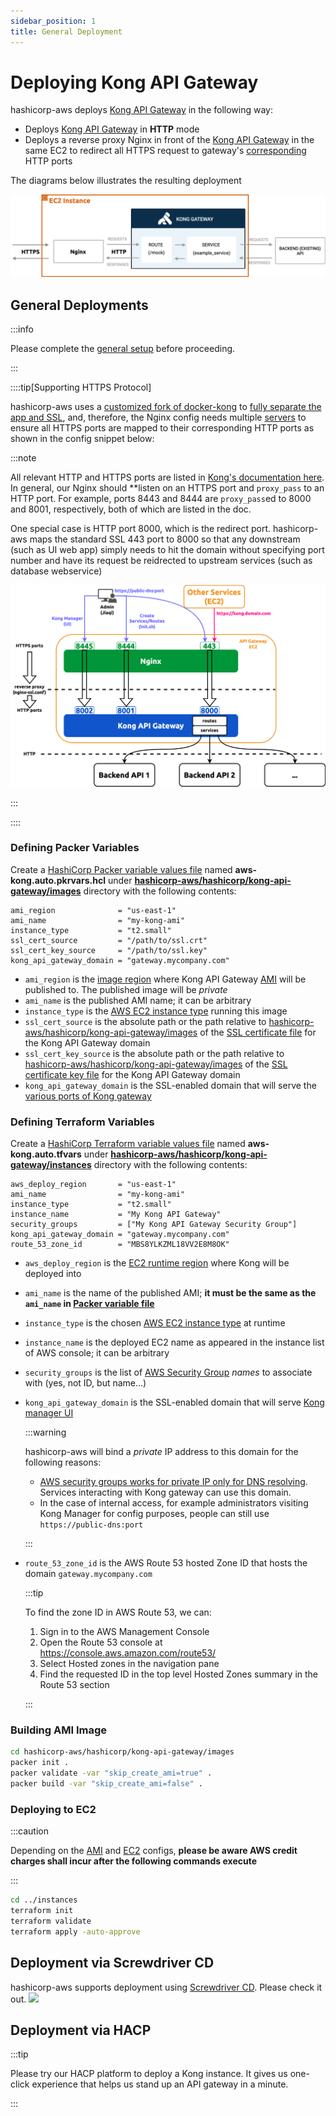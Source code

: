 ```yaml
---
sidebar_position: 1
title: General Deployment
---
```


[//]: # (Copyright Jiaqi Liu)

[//]: # (Licensed under the Apache License, Version 2.0 &#40;the "License"&#41;;)
[//]: # (you may not use this file except in compliance with the License.)
[//]: # (You may obtain a copy of the License at)

[//]: # (    http://www.apache.org/licenses/LICENSE-2.0)

[//]: # (Unless required by applicable law or agreed to in writing, software)
[//]: # (distributed under the License is distributed on an "AS IS" BASIS,)
[//]: # (WITHOUT WARRANTIES OR CONDITIONS OF ANY KIND, either express or implied.)
[//]: # (See the License for the specific language governing permissions and)
[//]: # (limitations under the License.)

Deploying Kong API Gateway
==========================

hashicorp-aws deploys [Kong API Gateway] in the following way:

- Deploys [Kong API Gateway] in **HTTP** mode
- Deploys a reverse proxy Nginx in front of the [Kong API Gateway] in the same EC2 to redirect all HTTPS request to
  gateway's
  [corresponding](https://qubitpi.github.io/docs.konghq.com/gateway/latest/production/networking/default-ports/) HTTP
  ports

The diagrams below illustrates the resulting deployment

![Error loading kong-deployment-diagram.png](img/kong-deployment-diagram.png)

General Deployments
-------------------

:::info

Please complete the [general setup](setup#setup) before proceeding.

:::

::::tip[Supporting HTTPS Protocol]

hashicorp-aws uses a [customized fork of docker-kong](https://github.com/QubitPi/docker-kong) to
[fully separate the app and SSL](https://github.com/QubitPi/docker-kong/pull/1), and, therefore, the Nginx config needs
multiple [servers](https://www.nginx.com/resources/wiki/start/topics/examples/server_blocks/)
to ensure all HTTPS ports are mapped to their corresponding HTTP ports as shown in the config snippet below:

:::note

All relevant HTTP and HTTPS ports are listed in
[Kong's documentation here](https://qubitpi.github.io/docs.konghq.com/gateway/latest/production/networking/default-ports/).
In general, our Nginx should **listen on an HTTPS port and `proxy_pass` to an HTTP port. For example, ports 8443 and
8444 are `proxy_pass`ed to 8000 and 8001, respectively, both of which are listed in the doc.

One special case is HTTP port 8000, which is the redirect port. hashicorp-aws maps the standard SSL 443 port to 8000 so
that any downstream (such as UI web app) simply needs to hit the domain without specifying port number and have its
request be reidrected to upstream services (such as database webservice)

![Error loading kong-ports-diagram.png](img/kong-ports-diagram.png)

:::

::::

### Defining Packer Variables

Create a [HashiCorp Packer variable values file] named **aws-kong.auto.pkrvars.hcl** under
**[hashicorp-aws/hashicorp/kong-api-gateway/images]** directory with the following contents:

```hcl title="hashicorp-aws/hashicorp/kong-api-gateway/images/aws-kong.auto.pkrvars.hcl"
ami_region              = "us-east-1"
ami_name                = "my-kong-ami"
instance_type           = "t2.small"
ssl_cert_source         = "/path/to/ssl.crt"
ssl_cert_key_source     = "/path/to/ssl.key"
kong_api_gateway_domain = "gateway.mycompany.com"
```

- `ami_region` is the [image region][AWS regions] where Kong API Gateway [AMI][AWS AMI] will be published to. The
  published image will be _private_
- `ami_name` is the published AMI name; it can be arbitrary
- `instance_type` is the [AWS EC2 instance type] running this image
- `ssl_cert_source` is the absolute path or the path relative to [hashicorp-aws/hashicorp/kong-api-gateway/images] of
  the [SSL certificate file](setup#optional-setup-ssl) for the Kong API Gateway domain
- `ssl_cert_key_source` is the absolute path or the path relative to [hashicorp-aws/hashicorp/kong-api-gateway/images] of the
  [SSL certificate key file](setup#optional-setup-ssl) for the Kong API Gateway domain
- `kong_api_gateway_domain` is the SSL-enabled domain that will serve the
  [various ports of Kong gateway][Kong gateway - various ports]

### Defining Terraform Variables

Create a [HashiCorp Terraform variable values file] named **aws-kong.auto.tfvars** under
**[hashicorp-aws/hashicorp/kong-api-gateway/instances]** directory with the following contents:

```hcl title="hashicorp-aws/hashicorp/kong-api-gateway/instances/aws-kong.auto.tfvars"
aws_deploy_region       = "us-east-1"
ami_name                = "my-kong-ami"
instance_type           = "t2.small"
instance_name           = "My Kong API Gateway"
security_groups         = ["My Kong API Gateway Security Group"]
kong_api_gateway_domain = "gateway.mycompany.com"
route_53_zone_id        = "MBS8YLKZML18VV2E8M8OK"
```

- `aws_deploy_region` is the [EC2 runtime region][AWS regions] where Kong will be deployed into
- `ami_name` is the name of the published AMI; **it must be the same as the `ami_name` in
  [Packer variable file](#defining-packer-variables)**
- `instance_type` is the chosen [AWS EC2 instance type] at runtime
- `instance_name` is the deployed EC2 name as appeared in the instance list of AWS console; it can be arbitrary
- `security_groups` is the list of [AWS Security Group] _names_ to associate with (yes, not ID, but name...)
- `kong_api_gateway_domain` is the SSL-enabled domain that will serve [Kong manager UI]

  :::warning

  hashicorp-aws will bind a _private_ IP address to this domain for the following reasons:

    - [AWS security groups works for private IP only for DNS resolving](https://serverfault.com/a/967483). Services
      interacting with Kong gateway can use this domain.
    - In the case of internal access, for example administrators visiting Kong Manager for config purposes, people can
      still use `https://public-dns:port`

  :::

- `route_53_zone_id` is the AWS Route 53 hosted Zone ID that hosts the domain `gateway.mycompany.com`

  :::tip

  To find the zone ID in AWS Route 53, we can:

  1. Sign in to the AWS Management Console
  2. Open the Route 53 console at https://console.aws.amazon.com/route53/
  3. Select Hosted zones in the navigation pane
  4. Find the requested ID in the top level Hosted Zones summary in the Route 53 section

  :::

### Building AMI Image

```bash
cd hashicorp-aws/hashicorp/kong-api-gateway/images
packer init .
packer validate -var "skip_create_ami=true" .
packer build -var "skip_create_ami=false" .
```

### Deploying to EC2

:::caution

Depending on the [AMI](#defining-packer-variables) and [EC2](#defining-terraform-variables) configs, **please be aware
AWS credit charges shall incur after the following commands execute**

:::

```bash
cd ../instances
terraform init
terraform validate
terraform apply -auto-approve
```

Deployment via Screwdriver CD
-----------------------------

hashicorp-aws supports deployment using [Screwdriver CD](screwdriver-cd-deployment). Please check it out. <img src="https://github.com/QubitPi/QubitPi/blob/master/img/8%E5%A5%BD.gif?raw=true" height="40px"/>

Deployment via HACP
-------------------

:::tip

Please try our HACP platform to deploy a Kong instance. It gives us one-click experience that helps us stand up an API
gateway in a minute.

:::

[AWS AMI]: https://docs.aws.amazon.com/AWSEC2/latest/UserGuide/AMIs.html
[AWS EC2 instance type]: https://aws.amazon.com/ec2/instance-types/
[AWS regions]: https://docs.aws.amazon.com/AmazonRDS/latest/UserGuide/Concepts.RegionsAndAvailabilityZones.html#Concepts.RegionsAndAvailabilityZones.Availability
[AWS Security Group]: https://docs.aws.amazon.com/vpc/latest/userguide/vpc-security-groups.html

[hashicorp-aws/hashicorp/kong-api-gateway/images]: https://github.com/QubitPi/hashicorp-aws/tree/master/hashicorp/kong-api-gateway/images
[hashicorp-aws/hashicorp/kong-api-gateway/instances]: https://github.com/QubitPi/hashicorp-aws/tree/master/hashicorp/kong-api-gateway/instances
[HashiCorp Packer - Install]: https://qubitpi.github.io/hashicorp-packer/packer/install
[HashiCorp Packer variable values file]: https://qubitpi.github.io/hashicorp-packer/packer/guides/hcl/variables#from-a-file
[HashiCorp Terraform - Install]: https://qubitpi.github.io/hashicorp-terraform/terraform/install
[HashiCorp Terraform variable values file]: https://qubitpi.github.io/hashicorp-terraform/terraform/language/values/variables#variable-definitions-tfvars-files

[Kong API Gateway]: https://qubitpi.github.io/docs.konghq.com/gateway/latest/
[Kong manager UI]: https://qubitpi.github.io/docs.konghq.com/gateway/latest/kong-manager/
[Kong gateway - various ports]: https://qubitpi.github.io/docs.konghq.com/gateway/latest/production/networking/default-ports/

[Screwdriver CD]: https://qubitpi.github.io/screwdriver-cd-homepage/
